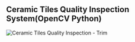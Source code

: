 ## Ceramic Tiles Quality Inspection System(OpenCV Python)
![Ceramic Tiles Quality Inspection  - Trim](https://github.com/Adeen317/Ceramic_Quality_Inspection/assets/112985225/ee965c34-8469-4329-90e2-add041347d78)
